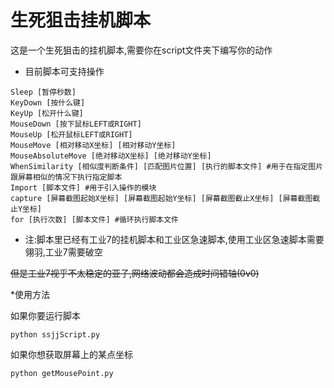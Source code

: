 # 生死狙击挂机脚本

这是一个生死狙击的挂机脚本,需要你在script文件夹下编写你的动作

* 目前脚本可支持操作

```
Sleep [暂停秒数]
KeyDown [按什么键] 
KeyUp [松开什么键]
MouseDown [按下鼠标LEFT或RIGHT]
MouseUp [松开鼠标LEFT或RIGHT]
MouseMove [相对移动X坐标] [相对移动Y坐标]
MouseAbsoluteMove [绝对移动X坐标] [绝对移动Y坐标]
WhenSimilarity [相似度判断条件] [匹配图片位置] [执行的脚本文件] #用于在指定图片跟屏幕相似的情况下执行指定脚本
Import [脚本文件] #用于引入操作的模块
capture [屏幕截图起始X坐标] [屏幕截图起始Y坐标] [屏幕截图截止X坐标] [屏幕截图截止Y坐标]
for [执行次数] [脚本文件] #循环执行脚本文件
```

* 注:脚本里已经有工业7的挂机脚本和工业区急速脚本,使用工业区急速脚本需要翎羽,工业7需要破空

~~但是工业7视乎不太稳定的亚子,网络波动都会造成时间错轴(0v0)~~

*使用方法

如果你要运行脚本

```
python ssjjScript.py
```

如果你想获取屏幕上的某点坐标

```
python getMousePoint.py
```